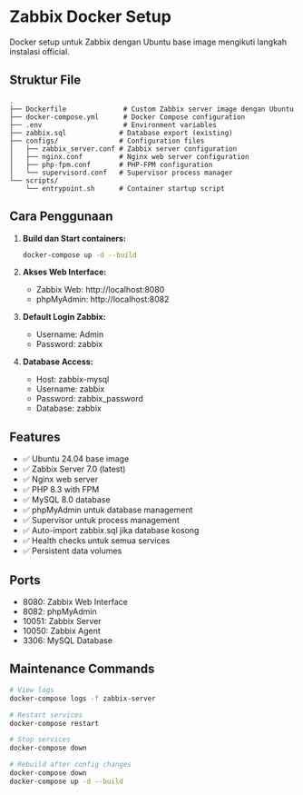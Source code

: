 # Zabbix Docker Setup

Docker setup untuk Zabbix dengan Ubuntu base image mengikuti langkah instalasi official.

## Struktur File

```
.
├── Dockerfile              # Custom Zabbix server image dengan Ubuntu
├── docker-compose.yml      # Docker Compose configuration
├── .env                    # Environment variables
├── zabbix.sql             # Database export (existing)
├── configs/               # Configuration files
│   ├── zabbix_server.conf # Zabbix server configuration
│   ├── nginx.conf         # Nginx web server configuration
│   ├── php-fpm.conf       # PHP-FPM configuration
│   └── supervisord.conf   # Supervisor process manager
└── scripts/
    └── entrypoint.sh      # Container startup script
```

## Cara Penggunaan

1. **Build dan Start containers:**
   ```bash
   docker-compose up -d --build
   ```

2. **Akses Web Interface:**
   - Zabbix Web: http://localhost:8080
   - phpMyAdmin: http://localhost:8082

3. **Default Login Zabbix:**
   - Username: Admin
   - Password: zabbix

4. **Database Access:**
   - Host: zabbix-mysql
   - Username: zabbix
   - Password: zabbix_password
   - Database: zabbix

## Features

- ✅ Ubuntu 24.04 base image
- ✅ Zabbix Server 7.0 (latest)
- ✅ Nginx web server
- ✅ PHP 8.3 with FPM
- ✅ MySQL 8.0 database
- ✅ phpMyAdmin untuk database management
- ✅ Supervisor untuk process management
- ✅ Auto-import zabbix.sql jika database kosong
- ✅ Health checks untuk semua services
- ✅ Persistent data volumes

## Ports

- 8080: Zabbix Web Interface
- 8082: phpMyAdmin
- 10051: Zabbix Server
- 10050: Zabbix Agent
- 3306: MySQL Database

## Maintenance Commands

```bash
# View logs
docker-compose logs -f zabbix-server

# Restart services
docker-compose restart

# Stop services
docker-compose down

# Rebuild after config changes
docker-compose down
docker-compose up -d --build
```